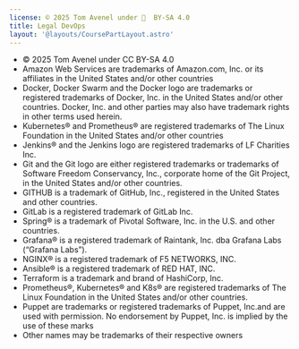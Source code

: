 ```yaml
---
license: © 2025 Tom Avenel under 󰵫  BY-SA 4.0
title: Legal DevOps
layout: '@layouts/CoursePartLayout.astro'
---
```


- © 2025 Tom Avenel under CC  BY-SA 4.0
- Amazon Web Services are trademarks of Amazon.com, Inc. or its affiliates in the United States and/or other countries
- Docker, Docker Swarm and the Docker logo are trademarks or registered trademarks of Docker, Inc. in the United States and/or other countries. Docker, Inc. and other parties may also have trademark rights in other terms used herein.
- Kubernetes® and Prometheus® are registered trademarks of The Linux Foundation in the United States and/or other countries
- Jenkins® and the Jenkins logo are registered trademarks of LF Charities Inc.
- Git and the Git logo are either registered trademarks or trademarks of Software Freedom Conservancy, Inc., corporate home of the Git Project, in the United States and/or other countries.
- GITHUB is a trademark of GitHub, Inc., registered in the United States and other countries.
- GitLab is a registered trademark of GitLab Inc.
- Spring® is a trademark of Pivotal Software, Inc. in the U.S. and other countries.
- Grafana® is a registered trademark of Raintank, Inc. dba Grafana Labs (“Grafana Labs”).
- NGINX® is a registered trademark of F5 NETWORKS, INC.
- Ansible® is a registered trademark of RED HAT, INC.
- Terraform is a trademark and brand of HashiCorp, Inc.
- Prometheus®, Kubernetes® and K8s® are registered trademarks of The Linux Foundation in the United States and/or other countries.
- Puppet are trademarks or registered trademarks of Puppet, Inc.and are used with permission. No endorsement by Puppet, Inc. is implied by the use of these marks
- Other names may be trademarks of their respective owners

